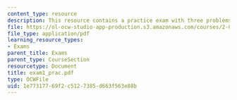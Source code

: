 ```yaml
---
content_type: resource
description: This resource contains a practice exam with three problems.
file: https://ol-ocw-studio-app-production.s3.amazonaws.com/courses/2-003j-dynamics-and-control-i-spring-2007/1e77317769f2c5127385d663f563e88b_exam1_prac.pdf
file_type: application/pdf
learning_resource_types:
- Exams
parent_title: Exams
parent_type: CourseSection
resourcetype: Document
title: exam1_prac.pdf
type: OCWFile
uid: 1e773177-69f2-c512-7385-d663f563e88b
---
```

